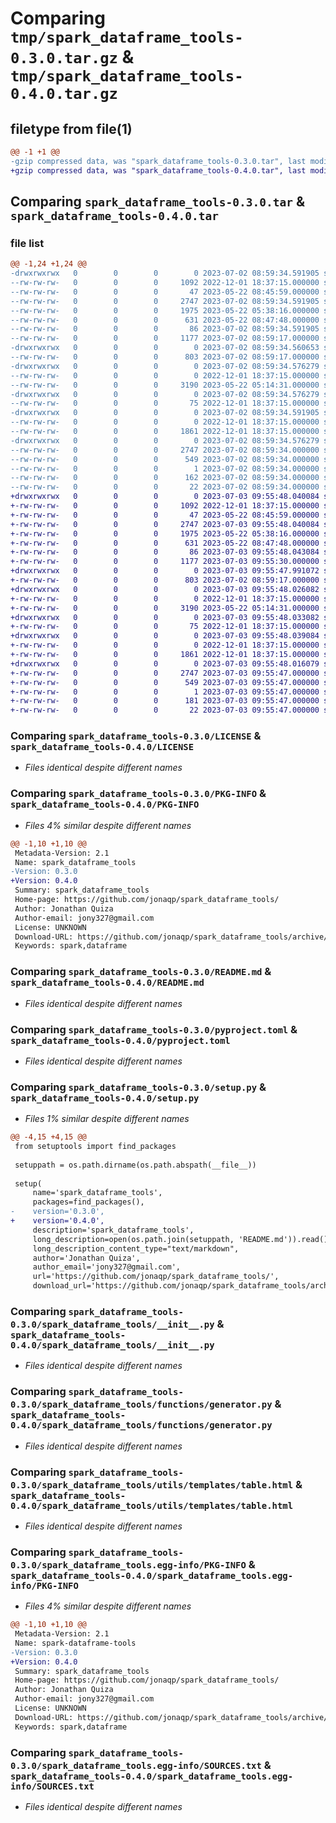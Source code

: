 # Comparing `tmp/spark_dataframe_tools-0.3.0.tar.gz` & `tmp/spark_dataframe_tools-0.4.0.tar.gz`

## filetype from file(1)

```diff
@@ -1 +1 @@
-gzip compressed data, was "spark_dataframe_tools-0.3.0.tar", last modified: Sun Jul  2 08:59:34 2023, max compression
+gzip compressed data, was "spark_dataframe_tools-0.4.0.tar", last modified: Mon Jul  3 09:55:48 2023, max compression
```

## Comparing `spark_dataframe_tools-0.3.0.tar` & `spark_dataframe_tools-0.4.0.tar`

### file list

```diff
@@ -1,24 +1,24 @@
-drwxrwxrwx   0        0        0        0 2023-07-02 08:59:34.591905 spark_dataframe_tools-0.3.0/
--rw-rw-rw-   0        0        0     1092 2022-12-01 18:37:15.000000 spark_dataframe_tools-0.3.0/LICENSE
--rw-rw-rw-   0        0        0       47 2023-05-22 08:45:59.000000 spark_dataframe_tools-0.3.0/MANIFEST.in
--rw-rw-rw-   0        0        0     2747 2023-07-02 08:59:34.591905 spark_dataframe_tools-0.3.0/PKG-INFO
--rw-rw-rw-   0        0        0     1975 2023-05-22 05:38:16.000000 spark_dataframe_tools-0.3.0/README.md
--rw-rw-rw-   0        0        0      631 2023-05-22 08:47:48.000000 spark_dataframe_tools-0.3.0/pyproject.toml
--rw-rw-rw-   0        0        0       86 2023-07-02 08:59:34.591905 spark_dataframe_tools-0.3.0/setup.cfg
--rw-rw-rw-   0        0        0     1177 2023-07-02 08:59:17.000000 spark_dataframe_tools-0.3.0/setup.py
-drwxrwxrwx   0        0        0        0 2023-07-02 08:59:34.560653 spark_dataframe_tools-0.3.0/spark_dataframe_tools/
--rw-rw-rw-   0        0        0      803 2023-07-02 08:59:17.000000 spark_dataframe_tools-0.3.0/spark_dataframe_tools/__init__.py
-drwxrwxrwx   0        0        0        0 2023-07-02 08:59:34.576279 spark_dataframe_tools-0.3.0/spark_dataframe_tools/functions/
--rw-rw-rw-   0        0        0        0 2022-12-01 18:37:15.000000 spark_dataframe_tools-0.3.0/spark_dataframe_tools/functions/__init__.py
--rw-rw-rw-   0        0        0     3190 2023-05-22 05:14:31.000000 spark_dataframe_tools-0.3.0/spark_dataframe_tools/functions/generator.py
-drwxrwxrwx   0        0        0        0 2023-07-02 08:59:34.576279 spark_dataframe_tools-0.3.0/spark_dataframe_tools/utils/
--rw-rw-rw-   0        0        0       75 2022-12-01 18:37:15.000000 spark_dataframe_tools-0.3.0/spark_dataframe_tools/utils/__init__.py
-drwxrwxrwx   0        0        0        0 2023-07-02 08:59:34.591905 spark_dataframe_tools-0.3.0/spark_dataframe_tools/utils/templates/
--rw-rw-rw-   0        0        0        0 2022-12-01 18:37:15.000000 spark_dataframe_tools-0.3.0/spark_dataframe_tools/utils/templates/__init__.py
--rw-rw-rw-   0        0        0     1861 2022-12-01 18:37:15.000000 spark_dataframe_tools-0.3.0/spark_dataframe_tools/utils/templates/table.html
-drwxrwxrwx   0        0        0        0 2023-07-02 08:59:34.576279 spark_dataframe_tools-0.3.0/spark_dataframe_tools.egg-info/
--rw-rw-rw-   0        0        0     2747 2023-07-02 08:59:34.000000 spark_dataframe_tools-0.3.0/spark_dataframe_tools.egg-info/PKG-INFO
--rw-rw-rw-   0        0        0      549 2023-07-02 08:59:34.000000 spark_dataframe_tools-0.3.0/spark_dataframe_tools.egg-info/SOURCES.txt
--rw-rw-rw-   0        0        0        1 2023-07-02 08:59:34.000000 spark_dataframe_tools-0.3.0/spark_dataframe_tools.egg-info/dependency_links.txt
--rw-rw-rw-   0        0        0      162 2023-07-02 08:59:34.000000 spark_dataframe_tools-0.3.0/spark_dataframe_tools.egg-info/requires.txt
--rw-rw-rw-   0        0        0       22 2023-07-02 08:59:34.000000 spark_dataframe_tools-0.3.0/spark_dataframe_tools.egg-info/top_level.txt
+drwxrwxrwx   0        0        0        0 2023-07-03 09:55:48.040084 spark_dataframe_tools-0.4.0/
+-rw-rw-rw-   0        0        0     1092 2022-12-01 18:37:15.000000 spark_dataframe_tools-0.4.0/LICENSE
+-rw-rw-rw-   0        0        0       47 2023-05-22 08:45:59.000000 spark_dataframe_tools-0.4.0/MANIFEST.in
+-rw-rw-rw-   0        0        0     2747 2023-07-03 09:55:48.040084 spark_dataframe_tools-0.4.0/PKG-INFO
+-rw-rw-rw-   0        0        0     1975 2023-05-22 05:38:16.000000 spark_dataframe_tools-0.4.0/README.md
+-rw-rw-rw-   0        0        0      631 2023-05-22 08:47:48.000000 spark_dataframe_tools-0.4.0/pyproject.toml
+-rw-rw-rw-   0        0        0       86 2023-07-03 09:55:48.043084 spark_dataframe_tools-0.4.0/setup.cfg
+-rw-rw-rw-   0        0        0     1177 2023-07-03 09:55:30.000000 spark_dataframe_tools-0.4.0/setup.py
+drwxrwxrwx   0        0        0        0 2023-07-03 09:55:47.991072 spark_dataframe_tools-0.4.0/spark_dataframe_tools/
+-rw-rw-rw-   0        0        0      803 2023-07-02 08:59:17.000000 spark_dataframe_tools-0.4.0/spark_dataframe_tools/__init__.py
+drwxrwxrwx   0        0        0        0 2023-07-03 09:55:48.026082 spark_dataframe_tools-0.4.0/spark_dataframe_tools/functions/
+-rw-rw-rw-   0        0        0        0 2022-12-01 18:37:15.000000 spark_dataframe_tools-0.4.0/spark_dataframe_tools/functions/__init__.py
+-rw-rw-rw-   0        0        0     3190 2023-05-22 05:14:31.000000 spark_dataframe_tools-0.4.0/spark_dataframe_tools/functions/generator.py
+drwxrwxrwx   0        0        0        0 2023-07-03 09:55:48.033082 spark_dataframe_tools-0.4.0/spark_dataframe_tools/utils/
+-rw-rw-rw-   0        0        0       75 2022-12-01 18:37:15.000000 spark_dataframe_tools-0.4.0/spark_dataframe_tools/utils/__init__.py
+drwxrwxrwx   0        0        0        0 2023-07-03 09:55:48.039084 spark_dataframe_tools-0.4.0/spark_dataframe_tools/utils/templates/
+-rw-rw-rw-   0        0        0        0 2022-12-01 18:37:15.000000 spark_dataframe_tools-0.4.0/spark_dataframe_tools/utils/templates/__init__.py
+-rw-rw-rw-   0        0        0     1861 2022-12-01 18:37:15.000000 spark_dataframe_tools-0.4.0/spark_dataframe_tools/utils/templates/table.html
+drwxrwxrwx   0        0        0        0 2023-07-03 09:55:48.016079 spark_dataframe_tools-0.4.0/spark_dataframe_tools.egg-info/
+-rw-rw-rw-   0        0        0     2747 2023-07-03 09:55:47.000000 spark_dataframe_tools-0.4.0/spark_dataframe_tools.egg-info/PKG-INFO
+-rw-rw-rw-   0        0        0      549 2023-07-03 09:55:47.000000 spark_dataframe_tools-0.4.0/spark_dataframe_tools.egg-info/SOURCES.txt
+-rw-rw-rw-   0        0        0        1 2023-07-03 09:55:47.000000 spark_dataframe_tools-0.4.0/spark_dataframe_tools.egg-info/dependency_links.txt
+-rw-rw-rw-   0        0        0      181 2023-07-03 09:55:47.000000 spark_dataframe_tools-0.4.0/spark_dataframe_tools.egg-info/requires.txt
+-rw-rw-rw-   0        0        0       22 2023-07-03 09:55:47.000000 spark_dataframe_tools-0.4.0/spark_dataframe_tools.egg-info/top_level.txt
```

### Comparing `spark_dataframe_tools-0.3.0/LICENSE` & `spark_dataframe_tools-0.4.0/LICENSE`

 * *Files identical despite different names*

### Comparing `spark_dataframe_tools-0.3.0/PKG-INFO` & `spark_dataframe_tools-0.4.0/PKG-INFO`

 * *Files 4% similar despite different names*

```diff
@@ -1,10 +1,10 @@
 Metadata-Version: 2.1
 Name: spark_dataframe_tools
-Version: 0.3.0
+Version: 0.4.0
 Summary: spark_dataframe_tools
 Home-page: https://github.com/jonaqp/spark_dataframe_tools/
 Author: Jonathan Quiza
 Author-email: jony327@gmail.com
 License: UNKNOWN
 Download-URL: https://github.com/jonaqp/spark_dataframe_tools/archive/main.zip
 Keywords: spark,dataframe
```

### Comparing `spark_dataframe_tools-0.3.0/README.md` & `spark_dataframe_tools-0.4.0/README.md`

 * *Files identical despite different names*

### Comparing `spark_dataframe_tools-0.3.0/pyproject.toml` & `spark_dataframe_tools-0.4.0/pyproject.toml`

 * *Files identical despite different names*

### Comparing `spark_dataframe_tools-0.3.0/setup.py` & `spark_dataframe_tools-0.4.0/setup.py`

 * *Files 1% similar despite different names*

```diff
@@ -4,15 +4,15 @@
 from setuptools import find_packages
 
 setuppath = os.path.dirname(os.path.abspath(__file__))
 
 setup(
     name='spark_dataframe_tools',
     packages=find_packages(),
-    version='0.3.0',
+    version='0.4.0',
     description='spark_dataframe_tools',
     long_description=open(os.path.join(setuppath, 'README.md')).read(),
     long_description_content_type="text/markdown",
     author='Jonathan Quiza',
     author_email='jony327@gmail.com',
     url='https://github.com/jonaqp/spark_dataframe_tools/',
     download_url='https://github.com/jonaqp/spark_dataframe_tools/archive/main.zip',
```

### Comparing `spark_dataframe_tools-0.3.0/spark_dataframe_tools/__init__.py` & `spark_dataframe_tools-0.4.0/spark_dataframe_tools/__init__.py`

 * *Files identical despite different names*

### Comparing `spark_dataframe_tools-0.3.0/spark_dataframe_tools/functions/generator.py` & `spark_dataframe_tools-0.4.0/spark_dataframe_tools/functions/generator.py`

 * *Files identical despite different names*

### Comparing `spark_dataframe_tools-0.3.0/spark_dataframe_tools/utils/templates/table.html` & `spark_dataframe_tools-0.4.0/spark_dataframe_tools/utils/templates/table.html`

 * *Files identical despite different names*

### Comparing `spark_dataframe_tools-0.3.0/spark_dataframe_tools.egg-info/PKG-INFO` & `spark_dataframe_tools-0.4.0/spark_dataframe_tools.egg-info/PKG-INFO`

 * *Files 4% similar despite different names*

```diff
@@ -1,10 +1,10 @@
 Metadata-Version: 2.1
 Name: spark-dataframe-tools
-Version: 0.3.0
+Version: 0.4.0
 Summary: spark_dataframe_tools
 Home-page: https://github.com/jonaqp/spark_dataframe_tools/
 Author: Jonathan Quiza
 Author-email: jony327@gmail.com
 License: UNKNOWN
 Download-URL: https://github.com/jonaqp/spark_dataframe_tools/archive/main.zip
 Keywords: spark,dataframe
```

### Comparing `spark_dataframe_tools-0.3.0/spark_dataframe_tools.egg-info/SOURCES.txt` & `spark_dataframe_tools-0.4.0/spark_dataframe_tools.egg-info/SOURCES.txt`

 * *Files identical despite different names*

